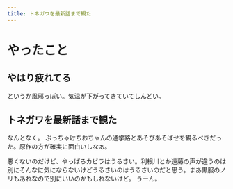 ```yaml
---
title: トネガワを最新話まで観た
---
```


# やったこと

## やはり疲れてる

というか風邪っぽい。気温が下がってきていてしんどい。

## トネガワを最新話まで観た

なんとなく。
ぶっちゃけちおちゃんの通学路とあそびあそばせを観るべきだった。原作の方が確実に面白いしなぁ。

悪くないのだけど、やっぱろカビラはうるさい。利根川とか遠藤の声が違うのは別にそんなに気にならないけどうるさいのはうるさいのだと思う。まあ黒服のノリもあれなので別にいいのかもしれないけど。
うーん。
